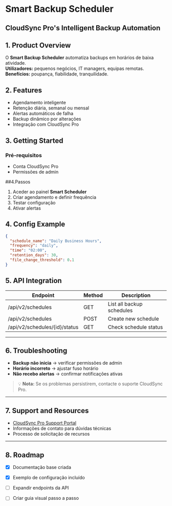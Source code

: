 # Smart Backup Scheduler
## CloudSync Pro's Intelligent Backup Automation

## 1. Product Overview
O **Smart Backup Scheduler** automatiza backups em horários de baixa atividade.  
**Utilizadores:** pequenos negócios, IT managers, equipas remotas.  
**Benefícios:** poupança, fiabilidade, tranquilidade.  

## 2. Features
- Agendamento inteligente  
- Retenção diária, semanal ou mensal  
- Alertas automáticos de falha  
- Backup dinâmico por alterações  
- Integração com CloudSync Pro  

## 3. Getting Started
### Pré-requisitos
- Conta CloudSync Pro  
- Permissões de admin  

##4.Passos
1. Aceder ao painel **Smart Scheduler**  
2. Criar agendamento e definir frequência  
3. Testar configuração  
4. Ativar alertas  


## 4. Config Example
```json
{
  "schedule_name": "Daily Business Hours",
  "frequency": "daily",
  "time": "02:00",
  "retention_days": 30,
  "file_change_threshold": 0.1
}
```
## 5. API Integration

| Endpoint                    | Method | Description              |
|-----------------------------|--------|--------------------------|
| /api/v2/schedules           | GET    | List all backup schedules |
| /api/v2/schedules           | POST   | Create new schedule       |
| /api/v2/schedules/{id}/status | GET  | Check schedule status     |

---

## 6. Troubleshooting

- **Backup não inicia** → verificar permissões de admin  
- **Horário incorreto** → ajustar fuso horário  
- **Não recebo alertas** → confirmar notificações ativas  

> 💡 **Nota:** Se os problemas persistirem, contacte o suporte CloudSync Pro.

---

## 7. Support and Resources

- [CloudSync Pro Support Portal](#)  
- Informações de contato para dúvidas técnicas  
- Processo de solicitação de recursos  

---

## 8. Roadmap

- [x] Documentação base criada  
- [x] Exemplo de configuração incluído  
- [ ] Expandir endpoints da API  
- [ ] Criar guia visual passo a passo  


